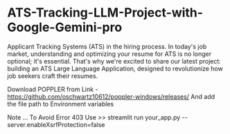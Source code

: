 # ATS-Tracking-LLM-Project-with-Google-Gemini-pro
Applicant Tracking Systems (ATS) in the hiring process. In today's job market, understanding and optimizing your resume for ATS is no longer optional; it's essential. That's why we're excited to share our latest project: building an ATS Large Language Application, designed to revolutionize how job seekers craft their resumes.

Download POPPLER from Link  - https://github.com/oschwartz10612/poppler-windows/releases/
And add the file path to Environment variables


Note ... To Avoid Error 403
 Use >> streamlit run your_app.py --server.enableXsrfProtection=false



